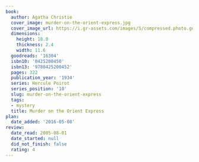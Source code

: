 ```yaml
---
book:
  author: Agatha Christie
  cover_image: murder-on-the-orient-express.jpg
  cover_image_url: https://i.gr-assets.com/images/S/compressed.photo.goodreads.com/books/1388267702l/16304.jpg
  dimensions:
    height: 18.0
    thickness: 2.4
    width: 11.6
  goodreads: '16304'
  isbn10: '0425200450'
  isbn13: '9780425200452'
  pages: 322
  publication_year: '1934'
  series: Hercule Poirot
  series_position: '10'
  slug: murder-on-the-orient-express
  tags:
  - mystery
  title: Murder on the Orient Express
plan:
  date_added: '2016-05-08'
review:
  date_read: 2005-08-01
  date_started: null
  did_not_finish: false
  rating: 4
---
```

